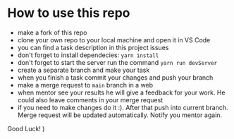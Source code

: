 # How to use this repo

- make a fork of this repo
- clone your own repo to your local machine and open it in VS Code
- you can find a task description in this project issues
- don't forget to install dependecies: `yarn install`
- don't forget to start the server run the command `yarn run devServer`
- create a separate branch and make your task
- when you finish a task commit your changes and push your branch
- make a merge request to `main` branch in a web
- when mentor see your results he will give a feedback for your work. He could also leave comments in your merge request
- if you need to make changes do it :). After that push into current branch. Merge request will be updated automatically. Notify you mentor again.

Good Luck! )
